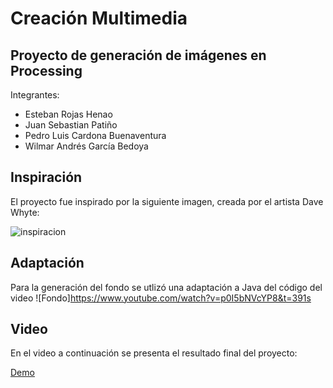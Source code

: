 # Creación Multimedia
## Proyecto de generación de imágenes en Processing

Integrantes:
- Esteban Rojas Henao
- Juan Sebastian Patiño
- Pedro Luis Cardona Buenaventura
- Wilmar Andrés García Bedoya

## Inspiración
El proyecto fue inspirado por la siguiente imagen, creada por el artista Dave Whyte:

![inspiracion](https://i.pinimg.com/originals/9e/7a/fd/9e7afda70cde1b6bd73da5dab17a7406.gif)

## Adaptación

Para la generación del fondo se utlizó una adaptación a Java del código del video
![Fondo]https://www.youtube.com/watch?v=p0I5bNVcYP8&t=391s

## Video
En el video a continuación se presenta el resultado final del proyecto:  

[Demo](https://user-images.githubusercontent.com/47161530/223832752-644f025f-7c1e-483d-9a23-08bf3d24945a.webm)
